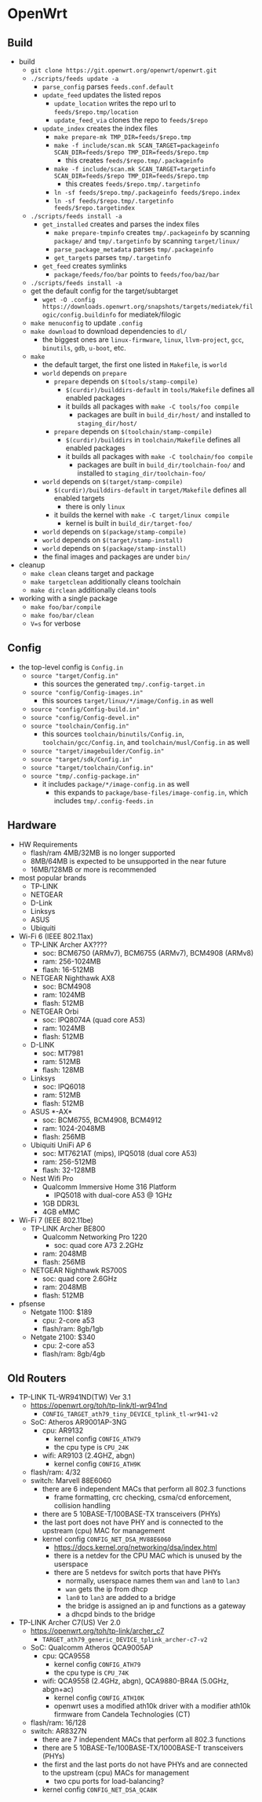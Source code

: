 OpenWrt
=======

## Build

- build
  - `git clone https://git.openwrt.org/openwrt/openwrt.git`
  - `./scripts/feeds update -a`
    - `parse_config` parses `feeds.conf.default`
    - `update_feed` updates the listed repos
      - `update_location` writes the repo url to `feeds/$repo.tmp/location`
      - `update_feed_via` clones the repo to `feeds/$repo`
    - `update_index` creates the index files
      - `make prepare-mk TMP_DIR=feeds/$repo.tmp`
      - `make -f include/scan.mk SCAN_TARGET=packageinfo SCAN_DIR=feeds/$repo TMP_DIR=feeds/$repo.tmp`
        - this creates `feeds/$repo.tmp/.packageinfo`
      - `make -f include/scan.mk SCAN_TARGET=targetinfo SCAN_DIR=feeds/$repo TMP_DIR=feeds/$repo.tmp`
        - this creates `feeds/$repo.tmp/.targetinfo`
      - `ln -sf feeds/$repo.tmp/.packageinfo feeds/$repo.index`
      - `ln -sf feeds/$repo.tmp/.targetinfo feeds/$repo.targetindex`
  - `./scripts/feeds install -a`
    - `get_installed` creates and parses the index files
      - `make prepare-tmpinfo` creates `tmp/.packageinfo` by scanning
        `package/` and `tmp/.targetinfo` by scanning `target/linux/`
      - `parse_package_metadata` parses `tmp/.packageinfo`
      - `get_targets` parses `tmp/.targetinfo`
    - `get_feed` creates symlinks
      - `package/feeds/foo/bar` points to `feeds/foo/baz/bar`
  - `./scripts/feeds install -a`
  - get the default config for the target/subtarget
    - `wget -O .config https://downloads.openwrt.org/snapshots/targets/mediatek/filogic/config.buildinfo`
      for mediatek/filogic
  - `make menuconfig` to update `.config`
  - `make download` to download dependencies to `dl/`
    - the biggest ones are `linux-firmware`, `linux`, `llvm-project`, `gcc`,
      `binutils`, `gdb`, `u-boot`, etc.
  - `make`
    - the default target, the first one listed in `Makefile`, is `world`
    - `world` depends on `prepare`
      - `prepare` depends on `$(tools/stamp-compile)`
        - `$(curdir)/builddirs-default` in `tools/Makefile` defines all enabled
          packages
        - it builds all packages with `make -C tools/foo compile`
          - packages are built in `build_dir/host/` and installed to
            `staging_dir/host/`
      - `prepare` depends on `$(toolchain/stamp-compile)`
        - `$(curdir)/builddirs` in `toolchain/Makefile` defines all enabled
          packages
        - it builds all packages with `make -C toolchain/foo compile`
          - packages are built in `build_dir/toolchain-foo/` and installed to
            `staging_dir/toolchain-foo/`
    - `world` depends on `$(target/stamp-compile)`
      - `$(curdir)/builddirs-default` in `target/Makefile` defines all enabled
        targets
        - there is only `linux`
      - it builds the kernel with `make -C target/linux compile`
        - kernel is built in `build_dir/target-foo/`
    - `world` depends on `$(package/stamp-compile)`
    - `world` depends on `$(target/stamp-install)`
    - `world` depends on `$(package/stamp-install)`
    - the final images and packages are under `bin/`
- cleanup
  - `make clean` cleans target and package
  - `make targetclean` additionally cleans toolchain
  - `make dirclean` additionally cleans tools
- working with a single package
  - `make foo/bar/compile`
  - `make foo/bar/clean`
  - `V=s` for verbose

## Config

- the top-level config is `Config.in`
  - `source "target/Config.in"`
    - this sources the generated `tmp/.config-target.in`
  - `source "config/Config-images.in"`
    - this sources `target/linux/*/image/Config.in` as well
  - `source "config/Config-build.in"`
  - `source "config/Config-devel.in"`
  - `source "toolchain/Config.in"`
    - this sources `toolchain/binutils/Config.in`,
      `toolchain/gcc/Config.in`, and `toolchain/musl/Config.in` as well
  - `source "target/imagebuilder/Config.in"`
  - `source "target/sdk/Config.in"`
  - `source "target/toolchain/Config.in"`
  - `source "tmp/.config-package.in"`
    - it includes `package/*/image-config.in` as well
      - this expands to `package/base-files/image-config.in`, which includes
        `tmp/.config-feeds.in`

## Hardware

- HW Requirements
  - flash/ram 4MB/32MB is no longer supported
  - 8MB/64MB is expected to be unsupported in the near future
  - 16MB/128MB or more is recommended
- most popular brands
  - TP-LINK
  - NETGEAR
  - D-Link
  - Linksys
  - ASUS
  - Ubiquiti
- Wi-Fi 6 (IEEE 802.11ax)
  - TP-LINK Archer AX????
    - soc: BCM6750 (ARMv7), BCM6755 (ARMv7), BCM4908 (ARMv8)
    - ram: 256-1024MB
    - flash: 16-512MB
  - NETGEAR Nighthawk AX8
    - soc: BCM4908
    - ram: 1024MB
    - flash: 512MB
  - NETGEAR Orbi
    - soc: IPQ8074A (quad core A53)
    - ram: 1024MB
    - flash: 512MB
  - D-LINK
    - soc: MT7981
    - ram: 512MB
    - flash: 128MB
  - Linksys
    - soc: IPQ6018
    - ram: 512MB
    - flash: 512MB
  - ASUS \*-AX\*
    - soc: BCM6755, BCM4908, BCM4912
    - ram: 1024-2048MB
    - flash: 256MB
  - Ubiquiti UniFi AP 6
    - soc: MT7621AT (mips), IPQ5018 (dual core A53)
    - ram: 256-512MB
    - flash: 32-128MB
  - Nest Wifi Pro
    - Qualcomm Immersive Home 316 Platform
      - IPQ5018 with dual-core A53 @ 1GHz
    - 1GB DDR3L
    - 4GB eMMC
- Wi-Fi 7 (IEEE 802.11be)
  - TP-LINK Archer BE800
    - Qualcomm Networking Pro 1220
      - soc: quad core A73 2.2GHz
    - ram: 2048MB
    - flash: 256MB
  - NETGEAR Nighthawk RS700S
    - soc: quad core 2.6GHz
    - ram: 2048MB
    - flash: 512MB
- pfsense
  - Netgate 1100: $189
    - cpu: 2-core a53
    - flash/ram: 8gb/1gb
  - Netgate 2100: $340
    - cpu: 2-core a53
    - flash/ram: 8gb/4gb

## Old Routers

- TP-LINK TL-WR941ND(TW) Ver 3.1
  - <https://openwrt.org/toh/tp-link/tl-wr941nd>
    - `CONFIG_TARGET_ath79_tiny_DEVICE_tplink_tl-wr941-v2`
  - SoC: Atheros AR9001AP-3NG
    - cpu: AR9132
      - kernel config `CONFIG_ATH79`
      - the cpu type is `CPU_24K`
    - wifi: AR9103 (2.4GHZ, abgn)
      - kernel config `CONFIG_ATH9K`
  - flash/ram: 4/32
  - switch: Marvell 88E6060
    - there are 6 independent MACs that perform all 802.3 functions
      - frame formatting, crc checking, csma/cd enforcement, collision
        handling
    - there are 5 10BASE-T/100BASE-TX transceivers (PHYs)
    - the last port does not have PHY and is connected to the upstream (cpu)
      MAC for management
    - kernel config `CONFIG_NET_DSA_MV88E6060`
      - <https://docs.kernel.org/networking/dsa/index.html>
      - there is a netdev for the CPU MAC which is unused by the userspace
      - there are 5 netdevs for switch ports that have PHYs
        - normally, userspace names them `wan` and `lan0` to `lan3`
        - `wan` gets the ip from dhcp
        - `lan0` to `lan3` are added to a bridge
        - the bridge is assigned an ip and functions as a gateway
        - a dhcpd binds to the bridge
- TP-LINK Archer C7(US) Ver 2.0
  - <https://openwrt.org/toh/tp-link/archer_c7>
    - `TARGET_ath79_generic_DEVICE_tplink_archer-c7-v2`
  - SoC: Qualcomm Atheros QCA9005AP
    - cpu: QCA9558
      - kernel config `CONFIG_ATH79`
      - the cpu type is `CPU_74K`
    - wifi: QCA9558 (2.4GHz, abgn), QCA9880-BR4A (5.0GHz, abgn+ac)
      - kernel config `CONFIG_ATH10K`
      - openwrt uses a modified ath10k driver with a modifier ath10k firmware
        from Candela Technologies (CT)
  - flash/ram: 16/128
  - switch: AR8327N
    - there are 7 independent MACs that perform all 802.3 functions
    - there are 5 10BASE-Te/100BASE-TX/1000BASE-T transceivers (PHYs)
    - the first and the last ports do not have PHYs and are connected to the
      upstream (cpu) MACs for management
      - two cpu ports for load-balancing?
    - kernel config `CONFIG_NET_DSA_QCA8K`
